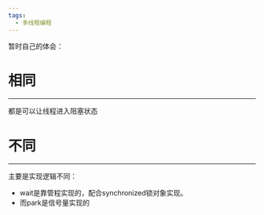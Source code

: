 ```yaml
---
tags:
  - 多线程编程
---
```

暂时自己的体会：
# 相同
---
都是可以让线程进入阻塞状态
# 不同
---
主要是实现逻辑不同：
- wait是靠管程实现的，配合synchronized锁对象实现。
- 而park是信号量实现的